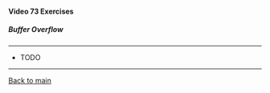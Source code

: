#### Video 73 Exercises

##### Buffer Overflow

---

- TODO

---

[Back to main](https://github.com/rot0xd/CBTNuggets/blob/master/CEHv9/README.md)

